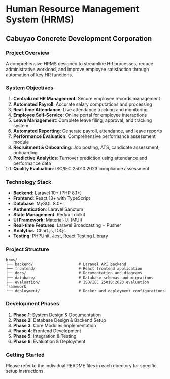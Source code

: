 # Human Resource Management System (HRMS)
## Cabuyao Concrete Development Corporation

### Project Overview
A comprehensive HRMS designed to streamline HR processes, reduce administrative workload, and improve employee satisfaction through automation of key HR functions.

### System Objectives
1. **Centralized HR Management**: Secure employee records management
2. **Automated Payroll**: Accurate salary computations and processing
3. **Real-time Attendance**: Live attendance tracking and monitoring
4. **Employee Self-Service**: Online portal for employee interactions
5. **Leave Management**: Complete leave filing, approval, and tracking system
6. **Automated Reporting**: Generate payroll, attendance, and leave reports
7. **Performance Evaluation**: Comprehensive performance assessment module
8. **Recruitment & Onboarding**: Job posting, ATS, candidate assessment, onboarding
9. **Predictive Analytics**: Turnover prediction using attendance and performance data
10. **Quality Evaluation**: ISO/IEC 25010:2023 compliance assessment

### Technology Stack
- **Backend**: Laravel 10+ (PHP 8.1+)
- **Frontend**: React 18+ with TypeScript
- **Database**: MySQL 8.0+
- **Authentication**: Laravel Sanctum
- **State Management**: Redux Toolkit
- **UI Framework**: Material-UI (MUI)
- **Real-time Features**: Laravel Broadcasting + Pusher
- **Analytics**: Chart.js, D3.js
- **Testing**: PHPUnit, Jest, React Testing Library

### Project Structure
```
hrms/
├── backend/                    # Laravel API backend
├── frontend/                   # React frontend application
├── docs/                       # Documentation and diagrams
├── database/                   # Database schemas and migrations
├── evaluation/                 # ISO/IEC 25010:2023 evaluation framework
└── deployment/                 # Docker and deployment configurations
```

### Development Phases
1. **Phase 1**: System Design & Documentation
2. **Phase 2**: Database Design & Backend Setup
3. **Phase 3**: Core Modules Implementation
4. **Phase 4**: Frontend Development
5. **Phase 5**: Integration & Testing
6. **Phase 6**: Evaluation & Deployment

### Getting Started
Please refer to the individual README files in each directory for specific setup instructions.